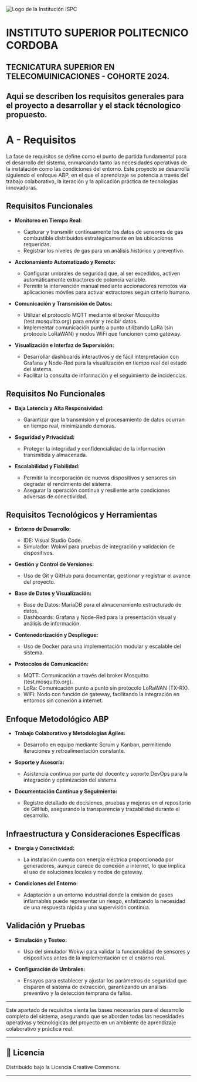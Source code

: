 ![Logo de la Institución ISPC](/E%20assets/caratula.png)

# INSTITUTO SUPERIOR POLITECNICO CORDOBA
## TECNICATURA SUPERIOR EN TELECOMUINICACIONES - COHORTE 2024.

## **Aqui se describen los requisitos generales para el proyecto a desarrollar y el stack técnologico propuesto.**


# A - Requisitos

La fase de requisitos se define como el punto de partida fundamental para el desarrollo del sistema, enmarcando tanto las necesidades operativas de la instalación como las condiciones del entorno. Este proyecto se desarrolla siguiendo el enfoque ABP, en el que el aprendizaje se potencia a través del trabajo colaborativo, la iteración y la aplicación práctica de tecnologías innovadoras.

## Requisitos Funcionales

- **Monitoreo en Tiempo Real:**  
  - Capturar y transmitir continuamente los datos de sensores de gas combustible distribuidos estratégicamente en las ubicaciones requeridas.
  - Registrar los niveles de gas para un análisis histórico y preventivo.

- **Accionamiento Automatizado y Remoto:**  
  - Configurar umbrales de seguridad que, al ser excedidos, activen automáticamente extractores de potencia variable.
  - Permitir la intervención manual mediante accionadores remotos vía aplicaciones móviles para activar extractores según criterio humano.

- **Comunicación y Transmisión de Datos:**  
  - Utilizar el protocolo MQTT mediante el broker Mosquitto (test.mosquitto.org) para enviar y recibir datos.
  - Implementar comunicación punto a punto utilizando LoRa (sin protocolo LoRaWAN) y nodos WiFi que funcionen como gateway.

- **Visualización e Interfaz de Supervisión:**  
  - Desarrollar dashboards interactivos y de fácil interpretación con Grafana y Node-Red para la visualización en tiempo real del estado del sistema.
  - Facilitar la consulta de información y el seguimiento de incidencias.

## Requisitos No Funcionales

- **Baja Latencia y Alta Responsividad:**  
  - Garantizar que la transmisión y el procesamiento de datos ocurran en tiempo real, minimizando demoras.

- **Seguridad y Privacidad:**  
  - Proteger la integridad y confidencialidad de la información transmitida y almacenada.
  
- **Escalabilidad y Fiabilidad:**  
  - Permitir la incorporación de nuevos dispositivos y sensores sin degradar el rendimiento del sistema.
  - Asegurar la operación continua y resiliente ante condiciones adversas de conectividad.

## Requisitos Tecnológicos y Herramientas

- **Entorno de Desarrollo:**  
  - IDE: Visual Studio Code.  
  - Simulador: Wokwi para pruebas de integración y validación de dispositivos.

- **Gestión y Control de Versiones:**  
  - Uso de Git y GitHub para documentar, gestionar y registrar el avance del proyecto.

- **Base de Datos y Visualización:**  
  - Base de Datos: MariaDB para el almacenamiento estructurado de datos.  
  - Dashboards: Grafana y Node-Red para la presentación visual y análisis de información.

- **Contenedorización y Despliegue:**  
  - Uso de Docker para una implementación modular y escalable del sistema.

- **Protocolos de Comunicación:**  
  - MQTT: Comunicación a través del broker Mosquitto (test.mosquitto.org).  
  - LoRa: Comunicación punto a punto sin protocolo LoRaWAN (TX-RX).  
  - WiFi: Nodo con función de gateway, facilitando la integración en entornos sin conexión a internet.

## Enfoque Metodológico ABP

- **Trabajo Colaborativo y Metodologías Ágiles:**  
  - Desarrollo en equipo mediante Scrum y Kanban, permitiendo iteraciones y retroalimentación constante.
  
- **Soporte y Asesoría:**  
  - Asistencia continua por parte del docente y soporte DevOps para la integración y optimización del sistema.

- **Documentación Continua y Seguimiento:**  
  - Registro detallado de decisiones, pruebas y mejoras en el repositorio de GitHub, asegurando la transparencia y trazabilidad durante el desarrollo.

## Infraestructura y Consideraciones Específicas

- **Energía y Conectividad:**  
  - La instalación cuenta con energía eléctrica proporcionada por generadores, aunque carece de conexión a internet, lo que implica el uso de soluciones locales y nodos de gateway.
  
- **Condiciones del Entorno:**  
  - Adaptación a un entorno industrial donde la emisión de gases inflamables puede representar un riesgo, enfatizando la necesidad de una respuesta rápida y una supervisión continua.

## Validación y Pruebas

- **Simulación y Testeo:**  
  - Uso del simulador Wokwi para validar la funcionalidad de sensores y dispositivos antes de la implementación en el entorno real.
  
- **Configuración de Umbrales:**  
  - Ensayos para establecer y ajustar los parámetros de seguridad que disparen el sistema de extracción, garantizando un análisis preventivo y la detección temprana de fallas.

---

Este apartado de requisitos sienta las bases necesarias para el desarrollo completo del sistema, asegurando que se aborden todas las necesidades operativas y tecnológicas del proyecto en un ambiente de aprendizaje colaborativo y práctica real.  

---

## 📄 Licencia

Distribuido bajo la Licencia Creative Commons.

---
